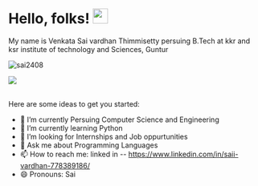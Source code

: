 # Hello, folks! <img src="https://raw.githubusercontent.com/MartinHeinz/MartinHeinz/master/wave.gif" width="30px">

<!-- Introduction -->
My name is Venkata Sai vardhan Thimmisetty persuing B.Tech at kkr and ksr institute of technology and Sciences, Guntur

<!-- no of vies of our account -->
<p align="left"> 
<img src="https://komarev.com/ghpvc/?username=sai2408&label=Views&color=blue&style=plastic" alt="sai2408" />
 </p>
 
 
 <!-- Code for graphical representation of languaes used -->
 <a href="https://github.com/sai2408">
  <img align="center" src="https://github-readme-stats.vercel.app/api/top-langs/?username=sai2408&theme=light&hide_langs_below=1" />
</a>


<br>
<br>


Here are some ideas to get you started:

- 🔭 I’m currently Persuing Computer Science and Engineering
- 🌱 I’m currently learning Python
- 🤔 I’m looking for Internships and Job oppurtunities
- 💬 Ask me about Programming Languages
- 📫 How to reach me: linked in -- https://www.linkedin.com/in/saii-vardhan-778389186/
- 😄 Pronouns: Sai

